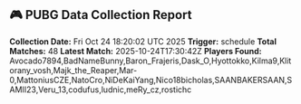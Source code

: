 ## 🎮 PUBG Data Collection Report
**Collection Date:** Fri Oct 24 18:20:02 UTC 2025
**Trigger:** schedule
**Total Matches:** 48
**Latest Match:** 2025-10-24T17:30:42Z
**Players Found:** Avocado7894,BadNameBunny,Baron_Frajeris,Dask_O,Hyottokko,Kilma9,Klitorany_vosh,Majk_the_Reaper,Mar-0,MattoniusCZE,NatoCro,NiDeKaiYang,Nico18bicholas,SAANBAKERSAAN,SAMII23,Veru_13,codufus,ludnic,meRy_cz,rostichc
